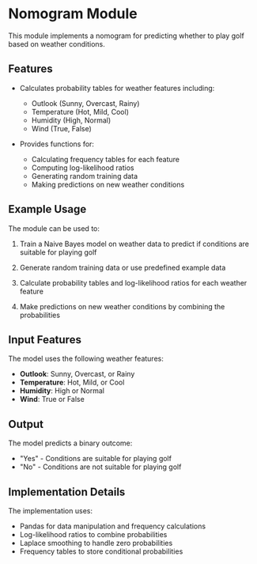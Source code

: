 # Nomogram Module

This module implements a nomogram for predicting whether to play golf based on weather conditions.

## Features

- Calculates probability tables for weather features including:

  - Outlook (Sunny, Overcast, Rainy)
  - Temperature (Hot, Mild, Cool)
  - Humidity (High, Normal)
  - Wind (True, False)

- Provides functions for:
  - Calculating frequency tables for each feature
  - Computing log-likelihood ratios
  - Generating random training data
  - Making predictions on new weather conditions

## Example Usage

The module can be used to:

1. Train a Naive Bayes model on weather data to predict if conditions are suitable for playing golf

2. Generate random training data or use predefined example data

3. Calculate probability tables and log-likelihood ratios for each weather feature

4. Make predictions on new weather conditions by combining the probabilities

## Input Features

The model uses the following weather features:

- **Outlook**: Sunny, Overcast, or Rainy
- **Temperature**: Hot, Mild, or Cool
- **Humidity**: High or Normal
- **Wind**: True or False

## Output

The model predicts a binary outcome:

- "Yes" - Conditions are suitable for playing golf
- "No" - Conditions are not suitable for playing golf

## Implementation Details

The implementation uses:

- Pandas for data manipulation and frequency calculations
- Log-likelihood ratios to combine probabilities
- Laplace smoothing to handle zero probabilities
- Frequency tables to store conditional probabilities
